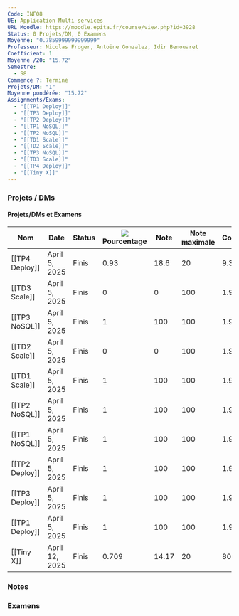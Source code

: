 ```yaml
---
Code: INFO8
UE: Application Multi-services
URL Moodle: https://moodle.epita.fr/course/view.php?id=3928
Status: 0 Projets/DM, 0 Examens
Moyenne: "0.7859999999999999"
Professeur: Nicolas Froger, Antoine Gonzalez, Idir Benouaret
Coefficient: 1
Moyenne /20: "15.72"
Semestre:
  - S8
Commencé ?: Terminé
Projets/DM: "1"
Moyenne pondérée: "15.72"
Assignments/Exams:
  - "[[TP1 Deploy]]"
  - "[[TP3 Deploy]]"
  - "[[TP2 Deploy]]"
  - "[[TP1 NoSQL]]"
  - "[[TP2 NoSQL]]"
  - "[[TD1 Scale]]"
  - "[[TD2 Scale]]"
  - "[[TP3 NoSQL]]"
  - "[[TD3 Scale]]"
  - "[[TP4 Deploy]]"
  - "[[Tiny X]]"
---
```

### Projets / DMs
#### Projets/DMs et Examens
|Nom|Date|Status|![](https://www.notion.so/icons/hashtag_gray.svg)Pourcentage|Note|Note maximale|Coefficient|
|---|---|---|---|---|---|---|
|[[TP4 Deploy]]|April 5, 2025|Finis|0.93|18.6|20|9.3%|
|[[TD3 Scale]]|April 5, 2025|Finis|0|0|100|1.9%|
|[[TP3 NoSQL]]|April 5, 2025|Finis|1|100|100|1.9%|
|[[TD2 Scale]]|April 5, 2025|Finis|0|0|100|1.9%|
|[[TD1 Scale]]|April 5, 2025|Finis|1|100|100|1.9%|
|[[TP2 NoSQL]]|April 5, 2025|Finis|1|100|100|1.9%|
|[[TP1 NoSQL]]|April 5, 2025|Finis|1|100|100|1.9%|
|[[TP2 Deploy]]|April 5, 2025|Finis|1|100|100|1.9%|
|[[TP3 Deploy]]|April 5, 2025|Finis|1|100|100|1.9%|
|[[TP1 Deploy]]|April 5, 2025|Finis|1|100|100|1.9%|
|[[Tiny X]]|April 12, 2025|Finis|0.709|14.17|20|80%|
  
  
  
### Notes
  
### Examens
